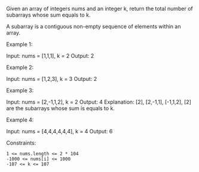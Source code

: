 Given an array of integers nums and an integer k, return the total number of subarrays whose sum equals to k.

A subarray is a contiguous non-empty sequence of elements within an array.

 

Example 1:

Input: nums = [1,1,1], k = 2
Output: 2

Example 2:

Input: nums = [1,2,3], k = 3
Output: 2


Example 3:

Input: nums = [2,-1,1,2], k = 2
Output: 4
Explanation: [2], [2,-1,1], [-1,1,2], [2] are the subarrays whose sum is equals to k.

Example 4:

Input: nums = [4,4,4,4,4,4], k = 4
Output: 6

 

Constraints:

    1 <= nums.length <= 2 * 104
    -1000 <= nums[i] <= 1000
    -107 <= k <= 107

